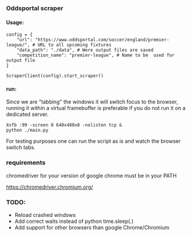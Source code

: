 ### Oddsportal scraper

####  Usage:
```
config = {
    "url": "https://www.oddsportal.com/soccer/england/premier-league/", # URL to all upcoming fixtures
    "data_path": "./data", # Were output files are saved
    "competition_name": "premier-league", # Name to be  used for output file
}

ScraperClient(config).start_scraper()
```

#### run: 

Since we are "tabbing" the windows it will switch focus to the browser, running it within a virtual framebuffer 
is preferable if you do not run it on a dedicated server.  
```.env
Xvfb :99 -screen 0 640x480x8 -nolisten tcp &
python ./main.py
```
For testing purposes one can run the script as is and watch the browser switch tabs.

### requirements

chromedriver for your version of google chrome must be in your PATH

https://chromedriver.chromium.org/
### TODO:

* Reload crashed windows
* Add correct waits instead of python time.sleep(.)
* Add support for other browsers than google Chrome/Chromium